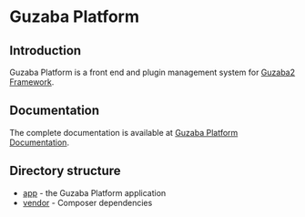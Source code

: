 # Guzaba Platform

## Introduction

Guzaba Platform is a front end and plugin management system for [Guzaba2 Framework](https://github.com/AzonMedia/guzaba2).

## Documentation

The complete documentation is available at [Guzaba Platform Documentation](https://github.com/AzonMedia/guzaba-platform-docs).

## Directory structure
- [app](./app) - the Guzaba Platform application
- [vendor](./vendor) - Composer dependencies